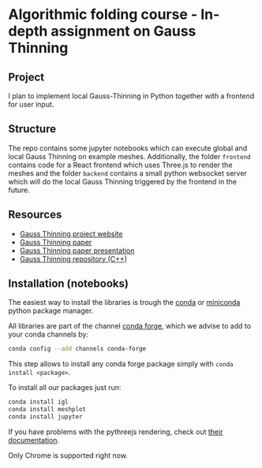 # Algorithmic folding course - In-depth assignment on Gauss Thinning

## Project

I plan to implement local Gauss-Thinning in Python together with a frontend for user input.

## Structure

The repo contains some jupyter notebooks which can execute global and local Gauss Thinning on example meshes.
Additionally, the folder `frontend` contains code for a React frontend which uses Three.js to render the meshes and the folder `backend` contains a small python websocket server which will do the local Gauss Thinning triggered by the frontend in the future.

## Resources

- [Gauss Thinning project website](https://igl.ethz.ch/projects/gauss-thinning/)
- [Gauss Thinning paper](https://igl.ethz.ch/projects/gauss-thinning/GaussThinning_Paper.pdf)
- [Gauss Thinning paper presentation](https://www.youtube.com/watch?v=k0RVs_FKYd4)
- [Gauss Thinning repository (C++)](https://github.com/FloorVerhoeven/DevelopableApproximationViaGaussImageThinning)

## Installation (notebooks)

The easiest way to install the libraries is trough the [conda](https://anaconda.org/) or [miniconda](https://docs.conda.io/en/latest/miniconda.html) python package manager.

All libraries are part of the channel [conda forge](https://conda-forge.org/), which we advise to add to your conda channels by:

```bash
conda config --add channels conda-forge
```

This step allows to install any conda forge package simply with `conda install <package>`.

To install all our packages just run:

```bash
conda install igl
conda install meshplot
conda install jupyter
```

If you have problems with the pythreejs rendering, check out [their documentation](https://github.com/jupyter-widgets/pythreejs).

Only Chrome is supported right now.